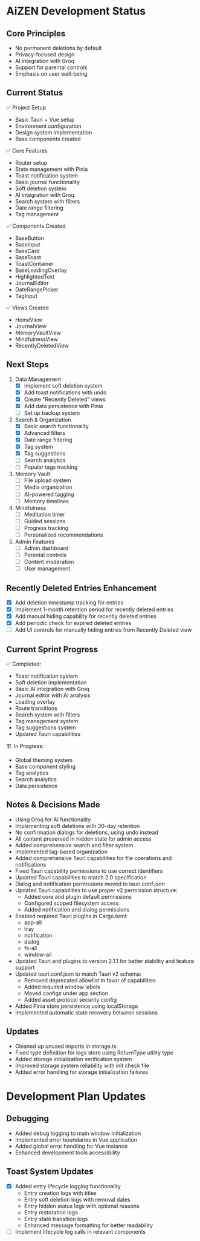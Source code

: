 # AiZEN Development Status

## Core Principles
- No permanent deletions by default
- Privacy-focused design
- AI integration with Groq
- Support for parental controls
- Emphasis on user well-being

## Current Status
✅ Project Setup
- Basic Tauri + Vue setup
- Environment configuration
- Design system implementation
- Base components created

✅ Core Features
- Router setup
- State management with Pinia
- Toast notification system
- Basic journal functionality
- Soft deletion system
- AI integration with Groq
- Search system with filters
- Date range filtering
- Tag management

✅ Components Created
- BaseButton
- BaseInput
- BaseCard
- BaseToast
- ToastContainer
- BaseLoadingOverlay
- HighlightedText
- JournalEditor
- DateRangePicker
- TagInput

✅ Views Created
- HomeView
- JournalView
- MemoryVaultView
- MindfulnessView
- RecentlyDeletedView

## Next Steps
1. Data Management
   - [x] Implement soft deletion system
   - [x] Add toast notifications with undo
   - [x] Create "Recently Deleted" views
   - [x] Add data persistence with Pinia
   - [ ] Set up backup system

2. Search & Organization
   - [x] Basic search functionality
   - [x] Advanced filters
   - [x] Date range filtering
   - [x] Tag system
   - [x] Tag suggestions
   - [ ] Search analytics
   - [ ] Popular tags tracking

3. Memory Vault
   - [ ] File upload system
   - [ ] Media organization
   - [ ] AI-powered tagging
   - [ ] Memory timelines

4. Mindfulness
   - [ ] Meditation timer
   - [ ] Guided sessions
   - [ ] Progress tracking
   - [ ] Personalized recommendations

5. Admin Features
   - [ ] Admin dashboard
   - [ ] Parental controls
   - [ ] Content moderation
   - [ ] User management

## Recently Deleted Entries Enhancement
- [x] Add deletion timestamp tracking for entries
- [x] Implement 1-month retention period for recently deleted entries
- [x] Add manual hiding capability for recently deleted entries
- [x] Add periodic check for expired deleted entries
- [ ] Add UI controls for manually hiding entries from Recently Deleted view

## Current Sprint Progress
✅ Completed:
- Toast notification system
- Soft deletion implementation
- Basic AI integration with Groq
- Journal editor with AI analysis
- Loading overlay
- Route transitions
- Search system with filters
- Tag management system
- Tag suggestions system
- Updated Tauri capabilities

🏗️ In Progress:
- Global theming system
- Base component styling
- Tag analytics
- Search analytics
- Data persistence

## Notes & Decisions Made
- Using Groq for AI functionality
- Implementing soft deletions with 30-day retention
- No confirmation dialogs for deletions, using undo instead
- All content preserved in hidden state for admin access
- Added comprehensive search and filter system
- Implemented tag-based organization
- Added comprehensive Tauri capabilities for file operations and notifications
- Fixed Tauri capability permissions to use correct identifiers
- Updated Tauri capabilities to match 2.0 specification
- Dialog and notification permissions moved to tauri.conf.json
- Updated Tauri capabilities to use proper v2 permission structure:
  - Added core and plugin default permissions
  - Configured scoped filesystem access
  - Added notification and dialog permissions
- Enabled required Tauri plugins in Cargo.toml:
  - app-all
  - tray
  - notification
  - dialog
  - fs-all
  - window-all
- Updated Tauri and plugins to version 2.1.1 for better stability and feature support
- Updated tauri.conf.json to match Tauri v2 schema:
  - Removed deprecated allowlist in favor of capabilities
  - Added required window labels
  - Moved configs under app section
  - Added asset protocol security config
- Added Pinia store persistence using localStorage
- Implemented automatic state recovery between sessions

## Updates
- Cleaned up unused imports in storage.ts
- Fixed type definition for logs store using ReturnType utility type
- Added storage initialization verification system
- Improved storage system reliability with init check file
- Added error handling for storage initialization failures

# Development Plan Updates

## Debugging
- Added debug logging to main window initialization
- Implemented error boundaries in Vue application
- Added global error handling for Vue instance
- Enhanced development tools accessibility

## Toast System Updates
- [x] Added entry lifecycle logging functionality
  - Entry creation logs with titles
  - Entry soft deletion logs with removal dates
  - Entry hidden status logs with optional reasons
  - Entry restoration logs
  - Entry state transition logs
  - Enhanced message formatting for better readability
- [ ] Implement lifecycle log calls in relevant components
